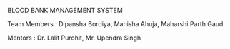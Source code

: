 BLOOD BANK MANAGEMENT SYSTEM

Team Members :
Dipansha Bordiya,
Manisha Ahuja,
Maharshi Parth Gaud

Mentors :
Dr. Lalit Purohit, 
Mr. Upendra Singh 
